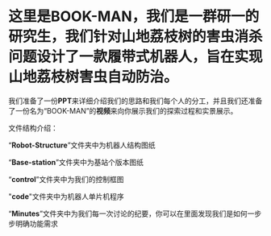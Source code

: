 # 这里是BOOK-MAN，我们是一群研一的研究生，我们针对山地荔枝树的害虫消杀问题设计了一款履带式机器人，旨在实现山地荔枝树害虫自动防治。

我们准备了一份**PPT**来详细介绍我们的思路和我们每个人的分工，并且我们还准备了一份名为“BOOK-MAN”的**视频**来向你展示我们的探索过程和实景展示。



文件结构介绍：

“**Robot-Structure**”文件夹中为机器人结构图纸

“**Base-station**”文件夹中为基站个版本图纸

“**control**”文件夹中为我们的控制框图

"**code**"文件夹中为机器人单片机程序

“**Minutes**”文件夹中为我们每一次讨论的纪要，你可以在里面发现我们是如何一步步明确功能需求
